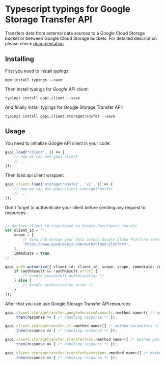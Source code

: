 # Typescript typings for Google Storage Transfer API
Transfers data from external data sources to a Google Cloud Storage bucket or between Google Cloud Storage buckets.
For detailed description please check [documentation](https://cloud.google.com/storage/transfer).

## Installing

First you need to install *typings*:
```
npm install typings --save 
```

Then install typings for *Google API client*:
```
typings install gapi.client --save 
```

And finally install typings for Google Storage Transfer API:
```
typings install gapi.client.storagetransfer --save 
```

## Usage

You need to initialize Google API client in your code:
```typescript
gapi.load("client", () => { 
    // now we can use gapi.client
    // ... 
});
```

Then load api client wrapper:
```typescript
gapi.client.load('storagetransfer', 'v1', () => {
    // now we can use gapi.client.storagetransfer
    // ... 
});
```

Don't forget to authenticate your client before sending any request to resources:
```typescript

// declare client_id registered in Google Developers Console
var client_id = '',
    scope = [     
        // View and manage your data across Google Cloud Platform services
        'https://www.googleapis.com/auth/cloud-platform',
    ],
    immediate = true;
// ...

gapi.auth.authorize({ client_id: client_id, scope: scope, immediate: immediate }, authResult => {
    if (authResult && !authResult.error) {
        /* handle succesfull authorization */
    } else {
        /* handle authorization error */
    }
});            
```

After that you can use Google Storage Transfer API resources:

```typescript
gapi.client.storagetransfer.googleServiceAccounts.<method name>({ /* method parameters */ })
    .then(response => { /* handling response */ });

gapi.client.storagetransfer.v1.<method name>({ /* method parameters */ })
    .then(response => { /* handling response */ });

gapi.client.storagetransfer.transferJobs.<method name>({ /* method parameters */ })
    .then(response => { /* handling response */ });

gapi.client.storagetransfer.transferOperations.<method name>({ /* method parameters */ })
    .then(response => { /* handling response */ });
```